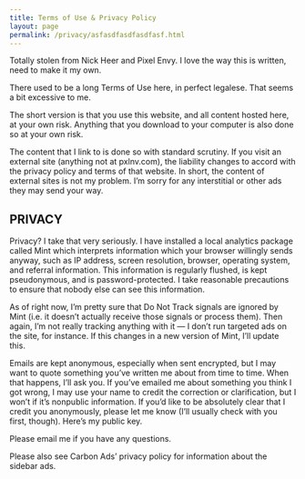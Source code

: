 ```yaml
---
title: Terms of Use & Privacy Policy
layout: page
permalink: /privacy/asfasdfasdfasdfasf.html
---
```


Totally stolen from Nick Heer and Pixel Envy. I love the way this is written, need to make it my own. 

There used to be a long Terms of Use here, in perfect legalese. That seems a bit excessive to me.

The short version is that you use this website, and all content hosted here, at your own risk. Anything that you download to your computer is also done so at your own risk.

The content that I link to is done so with standard scrutiny. If you visit an external site (anything not at pxlnv.com), the liability changes to accord with the privacy policy and terms of that website. In short, the content of external sites is not my problem. I’m sorry for any interstitial or other ads they may send your way.

## PRIVACY

Privacy? I take that very seriously. I have installed a local analytics package called Mint which interprets information which your browser willingly sends anyway, such as IP address, screen resolution, browser, operating system, and referral information. This information is regularly flushed, is kept pseudonymous, and is password-protected. I take reasonable precautions to ensure that nobody else can see this information.

As of right now, I’m pretty sure that Do Not Track signals are ignored by Mint (i.e. it doesn’t actually receive those signals or process them). Then again, I’m not really tracking anything with it — I don’t run targeted ads on the site, for instance. If this changes in a new version of Mint, I’ll update this.

Emails are kept anonymous, especially when sent encrypted, but I may want to quote something you’ve written me about from time to time. When that happens, I’ll ask you. If you’ve emailed me about something you think I got wrong, I may use your name to credit the correction or clarification, but I won’t if it’s nonpublic information. If you’d like to be absolutely clear that I credit you anonymously, please let me know (I’ll usually check with you first, though). Here’s my public key.

Please email me if you have any questions.

Please also see Carbon Ads’ privacy policy for information about the sidebar ads.

